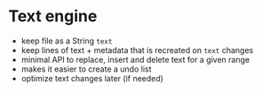 # Text engine

- keep file as a String `text` 
- keep lines of text + metadata that is recreated on `text` changes
- minimal API to replace, insert and delete text for a given range
- makes it easier to create a undo list
- optimize text changes later (if needed)
